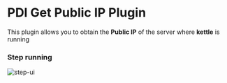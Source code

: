 # PDI Get Public IP Plugin

This plugin allows you to obtain the **Public IP** of the server where **kettle** is running

### Step running
![step-ui](https://user-images.githubusercontent.com/17392358/140825583-875066d0-25c4-4c2c-adb3-ba95e9291795.png)
